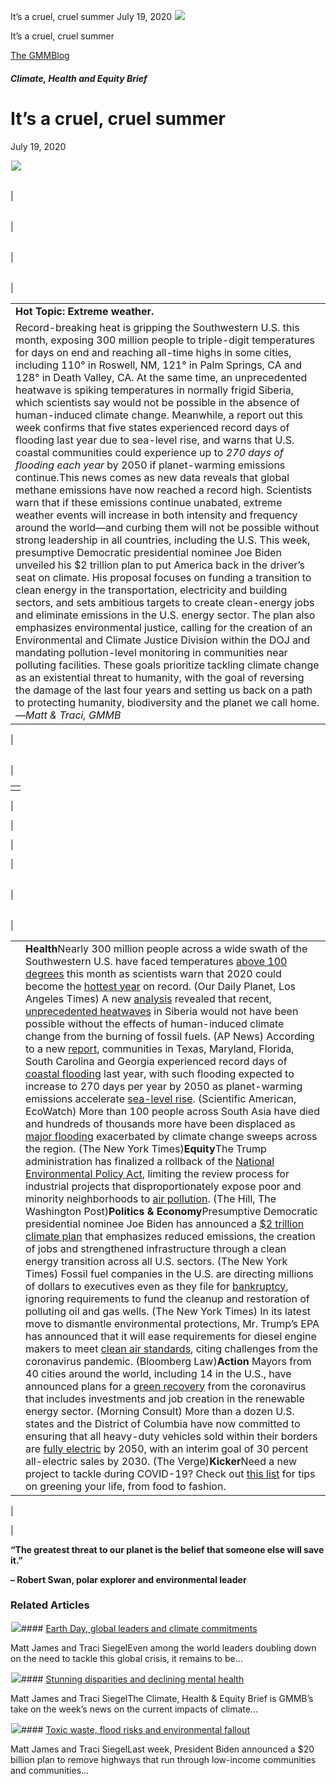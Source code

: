 



It’s a cruel, cruel summer
July 19, 2020
![](data:image/gif;base64,R0lGODlhAQABAAAAACH5BAEKAAEALAAAAAABAAEAAAICTAEAOw==)![](https://www.gmmb.com/wp-content/uploads/2020/11/07.18-header.jpg)



It’s a cruel, cruel summer





 [The GMMBlog](/blog/)



##### Climate, Health and Equity Brief

 It’s a cruel, cruel summer
==========================


July 19, 2020



![](data:image/gif;base64,R0lGODlhAQABAAAAACH5BAEKAAEALAAAAAABAAEAAAICTAEAOw==)![](https://www.gmmb.com/wp-content/uploads/2020/11/07.18-header-552x312.jpg) 





|  |  |  |  |  |  |  |
| --- | --- | --- | --- | --- | --- | --- |
| 

|  |  |  |  |  |  |
| --- | --- | --- | --- | --- | --- |
| 

|  |  |  |  |  |
| --- | --- | --- | --- | --- |
| 

|  |  |
| --- | --- |
| 

|  |
| --- |
| **Hot Topic: Extreme weather.**
Record-breaking heat is gripping the Southwestern U.S. this month, exposing 300 million people to triple-digit temperatures for days on end and reaching all-time highs in some cities, including 110° in Roswell, NM, 121° in Palm Springs, CA and 128° in Death Valley, CA. At the same time, an unprecedented heatwave is spiking temperatures in normally frigid Siberia, which scientists say would not be possible in the absence of human-induced climate change. Meanwhile, a report out this week confirms that five states experienced record days of flooding last year due to sea-level rise, and warns that U.S. coastal communities could experience up to *270 days of flooding each year* by 2050 if planet-warming emissions continue.This news comes as new data reveals that global methane emissions have now reached a record high. Scientists warn that if these emissions continue unabated, extreme weather events will increase in both intensity and frequency around the world—and curbing them will not be possible without strong leadership in all countries, including the U.S. This week, presumptive Democratic presidential nominee Joe Biden unveiled his $2 trillion plan to put America back in the driver’s seat on climate. His proposal focuses on funding a transition to clean energy in the transportation, electricity and building sectors, and sets ambitious targets to create clean-energy jobs and eliminate emissions in the U.S. energy sector. The plan also emphasizes environmental justice, calling for the creation of an Environmental and Climate Justice Division within the DOJ and mandating pollution-level monitoring in communities near polluting facilities. These goals prioritize tackling climate change as an existential threat to humanity, with the goal of reversing the damage of the last four years and setting us back on a path to protecting humanity, biodiversity and the planet we call home.—*Matt & Traci, GMMB* |

 |



|  |  |
| --- | --- |
| 

|  |
| --- |
|  |

 |

 |

 |

 |




|  |  |  |  |
| --- | --- | --- | --- |
| 

|  |  |  |
| --- | --- | --- |
| 

|  |  |
| --- | --- |
|  | **Health**Nearly 300 million people across a wide swath of the Southwestern U.S. have faced temperatures [above 100 degrees](https://urldefense.proofpoint.com/v2/url?u=https-3A__mailchimp.us4.list-2Dmanage.com_track_click-3Fu-3Df2f8c4bdabe1a2a83f914e813-26id-3Dbdc156c26a-26e-3Ded33d5c27b&d=DwMFaQ&c=HdAUNv_EOZyljLc1cjbHCq-Eo7r1kRHoywhQbi81uaA&r=OlWCtgefXwdU4GCWoW0FDr4qslGw8TxjBzx3nmHvVzo&m=Kds_8h3Hbt3alSkeqS35mM72ncnq7_qfLpbgV9xSS5U&s=xuqDdfQAlOzoBwBqqouQZNxZaCgYpMgZDvO4DqJj-oc&e=) this month as scientists warn that 2020 could become the [hottest year](https://urldefense.proofpoint.com/v2/url?u=https-3A__mailchimp.us4.list-2Dmanage.com_track_click-3Fu-3Df2f8c4bdabe1a2a83f914e813-26id-3D659390e22c-26e-3Ded33d5c27b&d=DwMFaQ&c=HdAUNv_EOZyljLc1cjbHCq-Eo7r1kRHoywhQbi81uaA&r=OlWCtgefXwdU4GCWoW0FDr4qslGw8TxjBzx3nmHvVzo&m=Kds_8h3Hbt3alSkeqS35mM72ncnq7_qfLpbgV9xSS5U&s=9b5XocBkJAhBpwNdffk0-b7ySUvS39b83OW0fvh41aA&e=) on record. (Our Daily Planet, Los Angeles Times) A new [analysis](https://urldefense.proofpoint.com/v2/url?u=https-3A__mailchimp.us4.list-2Dmanage.com_track_click-3Fu-3Df2f8c4bdabe1a2a83f914e813-26id-3D0bff1fc6c8-26e-3Ded33d5c27b&d=DwMFaQ&c=HdAUNv_EOZyljLc1cjbHCq-Eo7r1kRHoywhQbi81uaA&r=OlWCtgefXwdU4GCWoW0FDr4qslGw8TxjBzx3nmHvVzo&m=Kds_8h3Hbt3alSkeqS35mM72ncnq7_qfLpbgV9xSS5U&s=66D5x_Vza3W8Y02TWeG9qy2py_9nV_eic3kpz9wDZpg&e=) revealed that recent, [unprecedented heatwaves](https://urldefense.proofpoint.com/v2/url?u=https-3A__mailchimp.us4.list-2Dmanage.com_track_click-3Fu-3Df2f8c4bdabe1a2a83f914e813-26id-3Dfc7012efe3-26e-3Ded33d5c27b&d=DwMFaQ&c=HdAUNv_EOZyljLc1cjbHCq-Eo7r1kRHoywhQbi81uaA&r=OlWCtgefXwdU4GCWoW0FDr4qslGw8TxjBzx3nmHvVzo&m=Kds_8h3Hbt3alSkeqS35mM72ncnq7_qfLpbgV9xSS5U&s=ZJ4qIqDil-OTUJZKQnHn6Gv9-o6iLdEtsrbQEoJIRAk&e=) in Siberia would not have been possible without the effects of human-induced climate change from the burning of fossil fuels. (AP News) According to a new [report](https://urldefense.proofpoint.com/v2/url?u=https-3A__mailchimp.us4.list-2Dmanage.com_track_click-3Fu-3Df2f8c4bdabe1a2a83f914e813-26id-3Dfc6f74a74f-26e-3Ded33d5c27b&d=DwMFaQ&c=HdAUNv_EOZyljLc1cjbHCq-Eo7r1kRHoywhQbi81uaA&r=OlWCtgefXwdU4GCWoW0FDr4qslGw8TxjBzx3nmHvVzo&m=Kds_8h3Hbt3alSkeqS35mM72ncnq7_qfLpbgV9xSS5U&s=5vDymwtKt5EZQwPq52EFESrkfmsuxG3rpYKAwg0ogCw&e=), communities in Texas, Maryland, Florida, South Carolina and Georgia experienced record days of [coastal flooding](https://urldefense.proofpoint.com/v2/url?u=https-3A__mailchimp.us4.list-2Dmanage.com_track_click-3Fu-3Df2f8c4bdabe1a2a83f914e813-26id-3D7fb0dfd903-26e-3Ded33d5c27b&d=DwMFaQ&c=HdAUNv_EOZyljLc1cjbHCq-Eo7r1kRHoywhQbi81uaA&r=OlWCtgefXwdU4GCWoW0FDr4qslGw8TxjBzx3nmHvVzo&m=Kds_8h3Hbt3alSkeqS35mM72ncnq7_qfLpbgV9xSS5U&s=PqeaSIXfOn3bZTc_E4zWy3Kkq-Wex07B7unjl0IvtLE&e=) last year, with such flooding expected to increase to 270 days per year by 2050 as planet-warming emissions accelerate [sea-level rise](https://urldefense.proofpoint.com/v2/url?u=https-3A__mailchimp.us4.list-2Dmanage.com_track_click-3Fu-3Df2f8c4bdabe1a2a83f914e813-26id-3D57706ea2ac-26e-3Ded33d5c27b&d=DwMFaQ&c=HdAUNv_EOZyljLc1cjbHCq-Eo7r1kRHoywhQbi81uaA&r=OlWCtgefXwdU4GCWoW0FDr4qslGw8TxjBzx3nmHvVzo&m=Kds_8h3Hbt3alSkeqS35mM72ncnq7_qfLpbgV9xSS5U&s=xGEnuSP6ooe8CpGyxOSTrybMr6KB9TLdxcuPAV6CoXI&e=). (Scientific American, EcoWatch) More than 100 people across South Asia have died and hundreds of thousands more have been displaced as [major flooding](https://urldefense.proofpoint.com/v2/url?u=https-3A__mailchimp.us4.list-2Dmanage.com_track_click-3Fu-3Df2f8c4bdabe1a2a83f914e813-26id-3D0e0bedf296-26e-3Ded33d5c27b&d=DwMFaQ&c=HdAUNv_EOZyljLc1cjbHCq-Eo7r1kRHoywhQbi81uaA&r=OlWCtgefXwdU4GCWoW0FDr4qslGw8TxjBzx3nmHvVzo&m=Kds_8h3Hbt3alSkeqS35mM72ncnq7_qfLpbgV9xSS5U&s=UfFKen6ArDRvH7rCAlg5-AbMphOr406pITnOg_TvoMc&e=) exacerbated by climate change sweeps across the region. (The New York Times)**Equity**The Trump administration has finalized a rollback of the [National Environmental Policy Act](https://urldefense.proofpoint.com/v2/url?u=https-3A__mailchimp.us4.list-2Dmanage.com_track_click-3Fu-3Df2f8c4bdabe1a2a83f914e813-26id-3D6a8898af73-26e-3Ded33d5c27b&d=DwMFaQ&c=HdAUNv_EOZyljLc1cjbHCq-Eo7r1kRHoywhQbi81uaA&r=OlWCtgefXwdU4GCWoW0FDr4qslGw8TxjBzx3nmHvVzo&m=Kds_8h3Hbt3alSkeqS35mM72ncnq7_qfLpbgV9xSS5U&s=wLLfYkOmEWraw-oZBTrNzlrKzvLEUW7kyF5dvK6dp4U&e=), limiting the review process for industrial projects that disproportionately expose poor and minority neighborhoods to [air pollution](https://urldefense.proofpoint.com/v2/url?u=https-3A__mailchimp.us4.list-2Dmanage.com_track_click-3Fu-3Df2f8c4bdabe1a2a83f914e813-26id-3Ddfe2b34c39-26e-3Ded33d5c27b&d=DwMFaQ&c=HdAUNv_EOZyljLc1cjbHCq-Eo7r1kRHoywhQbi81uaA&r=OlWCtgefXwdU4GCWoW0FDr4qslGw8TxjBzx3nmHvVzo&m=Kds_8h3Hbt3alSkeqS35mM72ncnq7_qfLpbgV9xSS5U&s=GpCG-XLkTGI4GzH8jN-5_bVnNiX1SBlPUUgn5D_C2gE&e=). (The Hill, The Washington Post)**Politics & Economy**Presumptive Democratic presidential nominee Joe Biden has announced a [$2 trillion climate plan](https://urldefense.proofpoint.com/v2/url?u=https-3A__mailchimp.us4.list-2Dmanage.com_track_click-3Fu-3Df2f8c4bdabe1a2a83f914e813-26id-3Dc1743b50b3-26e-3Ded33d5c27b&d=DwMFaQ&c=HdAUNv_EOZyljLc1cjbHCq-Eo7r1kRHoywhQbi81uaA&r=OlWCtgefXwdU4GCWoW0FDr4qslGw8TxjBzx3nmHvVzo&m=Kds_8h3Hbt3alSkeqS35mM72ncnq7_qfLpbgV9xSS5U&s=9LwL6F-yZDAxKxut20ghn1-rg7aivpeBgkL-Qx2x2Jo&e=) that emphasizes reduced emissions, the creation of jobs and strengthened infrastructure through a clean energy transition across all U.S. sectors. (The New York Times) Fossil fuel companies in the U.S. are directing millions of dollars to executives even as they file for [bankruptcy](https://urldefense.proofpoint.com/v2/url?u=https-3A__mailchimp.us4.list-2Dmanage.com_track_click-3Fu-3Df2f8c4bdabe1a2a83f914e813-26id-3D226e03fabd-26e-3Ded33d5c27b&d=DwMFaQ&c=HdAUNv_EOZyljLc1cjbHCq-Eo7r1kRHoywhQbi81uaA&r=OlWCtgefXwdU4GCWoW0FDr4qslGw8TxjBzx3nmHvVzo&m=Kds_8h3Hbt3alSkeqS35mM72ncnq7_qfLpbgV9xSS5U&s=n9Hybe2lLA_0HNskIL6T-q3Y-lQbY-W98LHDMPo_G-A&e=), ignoring requirements to fund the cleanup and restoration of polluting oil and gas wells. (The New York Times) In its latest move to dismantle environmental protections, Mr. Trump’s EPA has announced that it will ease requirements for diesel engine makers to meet [clean air standards](https://urldefense.proofpoint.com/v2/url?u=https-3A__mailchimp.us4.list-2Dmanage.com_track_click-3Fu-3Df2f8c4bdabe1a2a83f914e813-26id-3D3f437c577d-26e-3Ded33d5c27b&d=DwMFaQ&c=HdAUNv_EOZyljLc1cjbHCq-Eo7r1kRHoywhQbi81uaA&r=OlWCtgefXwdU4GCWoW0FDr4qslGw8TxjBzx3nmHvVzo&m=Kds_8h3Hbt3alSkeqS35mM72ncnq7_qfLpbgV9xSS5U&s=mkilpSk-ML1bMcpCnqwdYbi_wldUViLkrVMZlE2I148&e=), citing challenges from the coronavirus pandemic. (Bloomberg Law)**Action** Mayors from 40 cities around the world, including 14 in the U.S., have announced plans for a [green recovery](https://urldefense.proofpoint.com/v2/url?u=https-3A__mailchimp.us4.list-2Dmanage.com_track_click-3Fu-3Df2f8c4bdabe1a2a83f914e813-26id-3Dce2b72dd46-26e-3Ded33d5c27b&d=DwMFaQ&c=HdAUNv_EOZyljLc1cjbHCq-Eo7r1kRHoywhQbi81uaA&r=OlWCtgefXwdU4GCWoW0FDr4qslGw8TxjBzx3nmHvVzo&m=Kds_8h3Hbt3alSkeqS35mM72ncnq7_qfLpbgV9xSS5U&s=pkyIn87hJeKfO5Rq8BkGO5WQm9ui04B3uBzOW2wFmnM&e=) from the coronavirus that includes investments and job creation in the renewable energy sector. (Morning Consult) More than a dozen U.S. states and the District of Columbia have now committed to ensuring that all heavy-duty vehicles sold within their borders are [fully electric](https://urldefense.proofpoint.com/v2/url?u=https-3A__mailchimp.us4.list-2Dmanage.com_track_click-3Fu-3Df2f8c4bdabe1a2a83f914e813-26id-3D29a53fd91f-26e-3Ded33d5c27b&d=DwMFaQ&c=HdAUNv_EOZyljLc1cjbHCq-Eo7r1kRHoywhQbi81uaA&r=OlWCtgefXwdU4GCWoW0FDr4qslGw8TxjBzx3nmHvVzo&m=Kds_8h3Hbt3alSkeqS35mM72ncnq7_qfLpbgV9xSS5U&s=TkCBTnPyaqY-mmJkAmT-kw-O9wjzZgvzDYhz1t0i8FI&e=) by 2050, with an interim goal of 30 percent all-electric sales by 2030. (The Verge)**Kicker**Need a new project to tackle during COVID-19? Check out [this list](https://urldefense.proofpoint.com/v2/url?u=https-3A__mailchimp.us4.list-2Dmanage.com_track_click-3Fu-3Df2f8c4bdabe1a2a83f914e813-26id-3D27e3a19623-26e-3Ded33d5c27b&d=DwMFaQ&c=HdAUNv_EOZyljLc1cjbHCq-Eo7r1kRHoywhQbi81uaA&r=OlWCtgefXwdU4GCWoW0FDr4qslGw8TxjBzx3nmHvVzo&m=Kds_8h3Hbt3alSkeqS35mM72ncnq7_qfLpbgV9xSS5U&s=jVEZDxHLCaG7aworD-2F37TylIDkM3ui3wBLyQkl0QY&e=) for tips on greening your life, from food to fashion. |

 |

 |




**“The greatest threat to our planet is the belief that someone else will save it.”** 


**– Robert Swan, polar explorer and environmental leader**










### Related Articles

![](data:image/gif;base64,R0lGODlhAQABAAAAACH5BAEKAAEALAAAAAABAAEAAAICTAEAOw==)![](https://www.gmmb.com/wp-content/uploads/2021/04/b5197d82-9fb4-4c84-a8d9-e468348c4c67-380x200.jpg)#### [Earth Day, global leaders and climate commitments](https://www.gmmb.com/news/earth-day-global-leaders-and-climate-commitments/)

Matt James and Traci SiegelEven among the world leaders doubling down on the need to tackle this global crisis, it remains to be…

![](data:image/gif;base64,R0lGODlhAQABAAAAACH5BAEKAAEALAAAAAABAAEAAAICTAEAOw==)![](https://www.gmmb.com/wp-content/uploads/2021/04/4.16header-380x200.png)#### [Stunning disparities and declining mental health](https://www.gmmb.com/news/stunning-disparities-and-declining-mental-health/)

Matt James and Traci SiegelThe Climate, Health & Equity Brief is GMMB’s take on the week’s news on the current impacts of climate…

![](data:image/gif;base64,R0lGODlhAQABAAAAACH5BAEKAAEALAAAAAABAAEAAAICTAEAOw==)![](https://www.gmmb.com/wp-content/uploads/2021/04/Picture1-380x200.jpg)#### [Toxic waste, flood risks and environmental fallout](https://www.gmmb.com/news/toxic-waste-flood-risks-and-environmental-fallout/)

Matt James and Traci SiegelLast week, President Biden announced a $20 billion plan to remove highways that run through low-income communities and communities…




